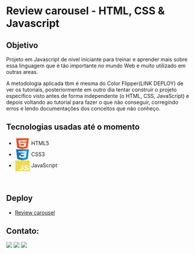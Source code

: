 # Review carousel - HTML, CSS & Javascript

## Objetivo

Projeto em Javascript de nível iniciante para treinar e aprender mais sobre essa linguagem que é tão importante no mundo Web e muito utilizado em outras areas.

A metodologia aplicada tbm é mesma do Color Flipper(LINK DEPLOY) de ver os tutoriais, posteriormente em outro dia tentar construir o projeto específico visto antes de forma independente (o HTML, CSS, JavaScript) e depois voltando ao tutorial para fazer o que não conseguir, corregindo erros e lendo documentações dos conceitos que não conheço.


## Tecnologias usadas até o momento
<ul>
  <li><img align="center" alt="HTML" height="30" width="40" src="https://raw.githubusercontent.com/devicons/devicon/master/icons/html5/html5-original.svg"> HTML5</li>
  <li><img align="center" alt="CSS" height="30" width="40" src="https://raw.githubusercontent.com/devicons/devicon/master/icons/css3/css3-original.svg"> CSS3</li>
  <li><img align="center" alt="Js" height="30" width="40" src="https://raw.githubusercontent.com/devicons/devicon/master/icons/javascript/javascript-plain.svg"> JavaScript</li>
</ul>
<br>

## Deploy

* [Review carousel](https://luisbarrichello-reviewcarousel.netlify.app/) 


## Contato:
  <a href="https://www.instagram.com/luisbarrichello/" target="_blank"><img src="https://img.shields.io/badge/-Instagram-%23E4405F?style=for-the-badge&logo=instagram&logoColor=white" target="_blank"></a>
  <a href="mailto:luisgbarrichelo@gmail.com"><img src="https://img.shields.io/badge/-Gmail-%23333?style=for-the-badge&logo=gmail&logoColor=white" target="_blank"></a>
  <a href="https://www.linkedin.com/in/lu%C3%ADs-gabriel-viana-barrichello-86448b195/" target="_blank"><img src="https://img.shields.io/badge/-LinkedIn-%230077B5?style=for-the-badge&logo=linkedin&logoColor=white" target="_blank"></a>
